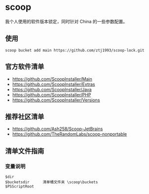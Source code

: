 # scoop
我个人使用的软件版本锁定，同时针对 China 的一些参数配置。

## 使用
```
scoop bucket add main https://github.com/ztj1993/scoop-lock.git
```

## 官方软件清单
- https://github.com/ScoopInstaller/Main
- https://github.com/ScoopInstaller/Extras
- https://github.com/ScoopInstaller/Java
- https://github.com/ScoopInstaller/PHP
- https://github.com/ScoopInstaller/Versions

## 推荐社区清单
- https://github.com/Ash258/Scoop-JetBrains
- https://github.com/TheRandomLabs/scoop-nonportable

## 清单文件指南

### 变量说明
```
$dir           
$bucketsdir      清单桶文件夹 \scoop\buckets
$PSScriptRoot    
```
